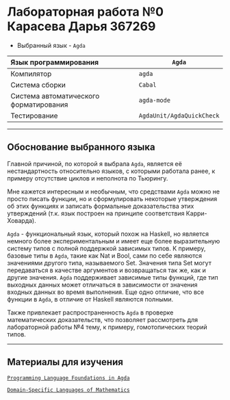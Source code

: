 # Лабораторная работа №0 Карасева Дарья 367269
- Выбранный язык - `Agda` 

| Язык программирования                  | `Agda`               |
|:---------------------------------------|------------------------|
| Компилятор                             | `agda`                 |
| Система сборки                         | `Cabal`                |
| Система автоматического форматирования | `agda-mode`            |
| Тестирование                           | `AgdaUnit/AgdaQuickCheck`       |

---

## Обоснование выбранного языка

Главной причиной, по которой я выбрала `Agda`, является её нестандартность относительно языков, с которыми работала ранее, к примеру отсутствие циклов и неполнота по Тьюрингу. 

Мне кажется интересным и необычным, что средствами `Agda` можно не просто писать функции, но и сформулировать некоторые утверждения об этих функциях и записать формальные доказательства этих утверждений (т.к. язык построен на принципе соответствия Карри-Ховарда).

`Agda` - функциональный язык, который похож на Haskell, но является немного более экспериментальным и имеет еще более выразительную систему типов с полной поддержкой зависимых типов. К примеру, базовые типы в `Agda`, такие как Nat и Bool, сами по себе являются значениями другого типа, называемого Set. Значения типа Set могут передаваться в качестве аргументов и возвращаться так же, как и другие значения. `Agda` поддерживает зависимые типы функций, где тип выходных данных может отличаться в зависимости от значения входных данных во время выполнения. Еще одно отличие, что все функции в `Agda`, в отличие от Haskell являются полными.

Также привлекает распространенность `Agda` в проверке математических доказательств, что позволяет рассмотреть для лабораторной работы №4 тему, к примеру, гомотопических теорий типов.

---

## Материалы для изучения

[`Programming Language Foundations in Agda`](https://plfa.inf.ed.ac.uk)

[`Domain-Specific Languages of Mathematics`](https://docs.yandex.ru/docs/view?tm=1727794251&tld=ru&lang=en&name=Domain-Specific-Languages-of-Mathematics-20211214.pdf&text=Domain-Specific%20Languages%20of%20Mathematics&url=https%3A%2F%2Fbook.huihoo.com%2Fpdf%2FDomain-Specific-Languages-of-Mathematics-20211214.pdf&lr=2&mime=pdf&l10n=ru&sign=acad5413991d00a80717030bd9979290&keyno=0&nosw=1&serpParams=tm%3D1727794251%26tld%3Dru%26lang%3Den%26name%3DDomain-Specific-Languages-of-Mathematics-20211214.pdf%26text%3DDomain-Specific%2BLanguages%2Bof%2BMathematics%26url%3Dhttps%253A%2F%2Fbook.huihoo.com%2Fpdf%2FDomain-Specific-Languages-of-Mathematics-20211214.pdf%26lr%3D2%26mime%3Dpdf%26l10n%3Dru%26sign%3Dacad5413991d00a80717030bd9979290%26keyno%3D0%26nosw%3D1)

